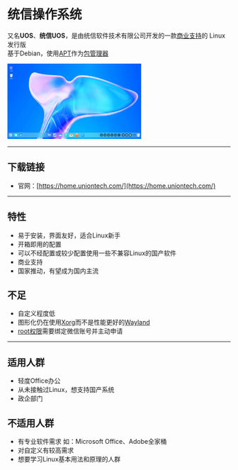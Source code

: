 # 统信操作系统

又名**UOS**、**统信UOS**，是由统信软件技术有限公司开发的一款[商业支持](../%E4%B8%80%E4%BA%9B%E6%A6%82%E5%BF%B5/%E5%95%86%E4%B8%9A%E6%94%AF%E6%8C%81.md)的 Linux 发行版  
基于Debian，使用[APT](../%E4%B8%80%E4%BA%9B%E8%BD%AF%E4%BB%B6%E5%8C%85%E7%AE%A1%E7%90%86%E5%99%A8/apt.md)作为[包管理器](../%E4%B8%80%E4%BA%9B%E8%BD%AF%E4%BB%B6%E5%8C%85%E7%AE%A1%E7%90%86%E5%99%A8/%E8%BD%AF%E4%BB%B6%E5%8C%85%E7%AE%A1%E7%90%86%E5%99%A8.md)

<img src="https://raw.githubusercontent.com/HanHan666666/Linux_Edible_Guidelines/main/assets/uos-desktop.png" width="60%">

---

## 下载链接

- 官网：[https://home.uniontech.com/](https://home.uniontech.com/)

---

## 特性

- 易于安装，界面友好，适合Linux新手
- 开箱即用的配置
- 可以不经配置或较少配置使用一些不兼容Linux的国产软件
- 商业支持
- 国家推动，有望成为国内主流

## 不足

- 自定义程度低
- 图形化仍在使用[Xorg](../%E4%B8%80%E4%BA%9B%E5%BE%88%E6%9C%89%E7%94%A8%E7%9A%84%E8%BD%AF%E4%BB%B6%E5%8C%85/xorg.md)而不是性能更好的[Wayland](../%E4%B8%80%E4%BA%9B%E5%BE%88%E6%9C%89%E7%94%A8%E7%9A%84%E8%BD%AF%E4%BB%B6%E5%8C%85/wayland.md)
- [root权限](../%E4%B8%80%E4%BA%9B%E6%A6%82%E5%BF%B5/root%E6%9D%83%E9%99%90.md)需要绑定微信账号并主动申请

---

## 适用人群

- 轻度Office办公
- 从未接触过Linux，想支持国产系统
- 政企部门

## 不适用人群

- 有专业软件需求 如：Microsoft Office、Adobe全家桶
- 对自定义有较高需求
- 想要学习Linux基本用法和原理的人群
